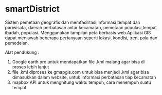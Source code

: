 # smartDistrict
 Sistem pemetaan geografis dan memfasilitasi informasi tempat dan pariwisata, daerah perbatasan antar kecamatan, pemetaan populasi,tempat ibadah, populasi. Menggunakan tampilan peta berbasis web.Aplikasi GIS dapat menjawab beberapa pertanyaan seperti lokasi, kondisi, tren, pola dan pemodelan.
 
 Alat pendukung :
 1. Google earth pro untuk mendapatkan file .kml malang agar bisa di proses lebih lanjut
 2. file .kml diproses ke gmapgis.com untuk bisa menjadi .kml agar bisa dimasukkan dalam website, untuk informasi perbatasan tiap kecamatan
 3. mapbox API untuk menghitung waktu tempuh, cara menempuh suatu tempat
